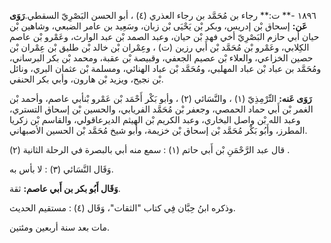 ١٨٩٦ -** ت:** رجاء بن مُحَمَّد بن رجاء العذري (٤) ، أبو الحسن البَصْرِيّ السقطي.**رَوَى عَن:** إسحاق بْن إدريس، وبكر بْن يَحْيَى بْن زبان، وسَعِيد بن عامر الضبعي، وشاهين بْن حيان أبي حازم البَصْرِيّ أخي فهد بْن حيان، وعبد الصمد بْن عبد الوارث، وعَمْرو بْن عاصم الكِلابي، وعَمْرو بْن مُحَمَّد بْن أَبي رزين (ت) ، وعِمْران بْن خالد بْن طليق بْن عِمْران بْن حصين الخزاعي، والعلاء بْن عصيم الجعفي، وقبيصة بْن عقبة، ومحمد بْن بكر البرساني، ومُحَمَّد بن عباد بْن عباد المهلبي، ومُحَمَّد بْن عباد الهنائي، ومسلمة بْن عثمان البري، ونائل بْن نجيح، ويزيد بْن هارون، وأبي بكر الحنفي.

**رَوَى عَنه:** التِّرْمِذِيّ (١) ، والنَّسَائي (٢) ، وأبو بَكْر أَحْمَد بْن عَمْرو بْنأبي عاصم، وأحمد بْن الغمر بْن أَبي حماد الحمصي، وجعفر بْن مُحَمَّد الفريابي، والحسين بْن إسحاق التستري، وعبد الله بْن واصل البخاري، وعبد الكريم بْن الهيثم الديرعاقولي، والقاسم بْن زكريا المطرز، وأَبُو بَكْر مُحَمَّد بْن إسحاق بْن خزيمة، وأبو شيخ مُحَمَّد بْن الحسين الأصبهاني.

قال عبد الرَّحْمَنِ بْن أَبي حاتم (١) : سمع منه أبي بالبصرة في الرحلة الثانية (٢) .

وَقَال النَّسَائي (٣) : لا بأس به.

**وَقَال أَبُو بكر بن أَبي عاصم:** ثقة.

وذكره ابنُ حِبَّان فِي كتاب "الثقات"، وَقَال (٤) : مستقيم الحديث.

مات بعد سنة أربعين ومئتين.